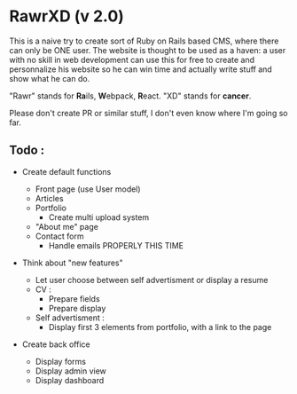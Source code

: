 # RawrXD (v 2.0)

This is a naive try to create sort of Ruby on Rails based CMS, where there can only be ONE user. The website is thought to be used as a haven: a user with no skill in web development can use this for free to create and personnalize his website so he can win time and actually write stuff and show what he can do.


"Rawr" stands for **Ra**ils, **W**ebpack, **R**eact. "XD" stands for **cancer**.

Please don't create PR or similar stuff, I don't even know where I'm going so far.

## Todo :

* Create default functions
    * Front page (use User model)
    * Articles
    * Portfolio
        * Create multi upload system
    * "About me" page
    * Contact form
        * Handle emails PROPERLY THIS TIME
    
* Think about "new features"
    * Let user choose between self advertisment or display a resume
    * CV :
        * Prepare fields
        * Prepare display
    * Self advertisment :
        * Display first 3 elements from portfolio, with a link to the page
        
* Create back office
    * Display forms
    * Display admin view
    * Display dashboard